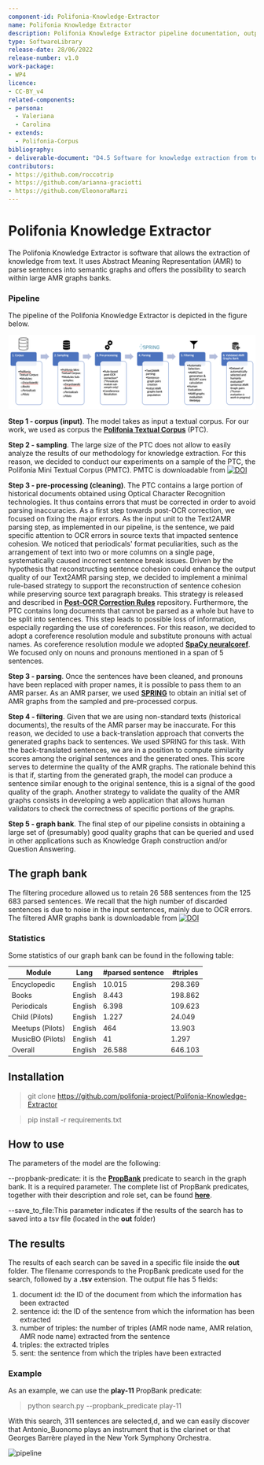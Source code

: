 ```yaml
---
component-id: Polifonia-Knowledge-Extractor
name: Polifonia Knowledge Extractor
description: Polifonia Knowledge Extractor pipeline documentation, output AMR graph bank's description and search script.
type: SoftwareLibrary
release-date: 28/06/2022
release-number: v1.0
work-package: 
- WP4
licence:
- CC-BY_v4
related-components:
- persona:
  - Valeriana
  - Carolina
- extends:
  - Polifonia-Corpus
bibliography:
- deliverable-document: "D4.5 Software for knowledge extraction from text – context – 1st version"
contributors:
- https://github.com/roccotrip
- https://github.com/arianna-graciotti
- https://github.com/EleonoraMarzi
---
```


# Polifonia Knowledge Extractor

The Polifonia Knowledge Extractor is software that allows the extraction of knowledge from text.
It uses Abstract Meaning Representation (AMR) to parse sentences into semantic graphs and offers the possibility to search within large AMR graphs banks.

### Pipeline

The pipeline of the Polifonia Knowledge Extractor is depicted in the figure below.

![pipeline](figs/pipeline.png)

__Step 1 - corpus (input)__.
The model takes as input a textual corpus.
For our work, we used as corpus the **[Polifonia Textual Corpus](https://github.com/polifonia-project/Polifonia-Corpus)** (PTC).

__Step 2 - sampling__.
The large size of the PTC does not allow to easily analyze the results of our methodology for knowledge extraction.
For this reason, we decided to conduct our experiments on a sample of the PTC, the Polifonia Mini Textual Corpus (PMTC). PMTC is downloadable from [![DOI](https://zenodo.org/badge/DOI/10.5281/zenodo.7022981.svg)](https://doi.org/10.5281/zenodo.7022981)

__Step 3 - pre-processing (cleaning)__.
The PTC contains a large portion of historical documents obtained using Optical Character Recognition technologies.
It thus contains errors that must be corrected in order to avoid parsing inaccuracies.
As a first step towards post-OCR correction, we focused on fixing the major errors.
As the input unit to the Text2AMR parsing step, as implemented in our pipeline, is the sentence, we paid specific attention to OCR errors in source texts that impacted sentence cohesion.
We noticed that periodicals' format peculiarities, such as the arrangement of text into two or more columns on a single page, systematically caused incorrect sentence break issues.
Driven by the hypothesis that reconstructing sentence cohesion could enhance the output quality of our Text2AMR parsing step, we decided to implement a minimal rule-based strategy to support the reconstruction of sentence cohesion while preserving source text paragraph breaks. 
This strategy is released and described in **[Post-OCR Correction Rules](https://github.com/polifonia-project/rulebased-postocr-corrector)** repository.
Furthermore, the PTC contains long documents that cannot be parsed as a whole but have to be split into sentences.
This step leads to possible loss of information, especially regarding the use of coreferences.
For this reason, we decided to adopt a coreference resolution module and substitute pronouns with actual names.
As coreference resolution module we adopted **[SpaCy neuralcoref](https://spacy.io/universe/project/neuralcoref)**.
We focused only on nouns and pronouns mentioned in a span of 5 sentences.


__Step 3 - parsing__.
Once the sentences have been cleaned, and pronouns have been replaced with proper names, it is possible to pass them to an AMR parser.
As an AMR parser, we used **[SPRING](https://github.com/SapienzaNLP/spring)** to obtain an initial set of AMR graphs from the sampled and pre-processed corpus.

__Step 4 - filtering__.
Given that we are using non-standard texts (historical documents), the results of the AMR parser may be inaccurate.
For this reason, we decided to use a back-translation approach that converts the generated graphs back to sentences.
We used SPRING for this task.
With the back-translated sentences, we are in a position to compute similarity scores among the original sentences and the generated ones.
This score serves to determine the quality of the AMR graphs.
The rationale behind this is that if, starting from the generated graph, the model can produce a sentence similar enough to the original sentence, this is a signal of the good quality of the graph.
Another strategy to validate the quality of the AMR graphs consists in developing a web application that allows human validators to check the correctness of specific portions of the graphs.

__Step 5 - graph bank__.
The final step of our pipeline consists in obtaining a large set of (presumably) good quality graphs that can be queried and used in other applications such as Knowledge Graph construction and/or Question Answering.

## The graph bank
The filtering procedure allowed us to retain 26 588 sentences from the 125 683 parsed sentences.
We recall that the high number of discarded sentences is due to noise in the input sentences, mainly due to OCR errors.
The filtered AMR graphs bank is downloadable from [![DOI](https://zenodo.org/badge/DOI/10.5281/zenodo.7025779.svg)](https://doi.org/10.5281/zenodo.7025779)

### Statistics

Some statistics of our graph bank can be found in the following table:

| Module | Lang |  #parsed sentence | #triples |
| --- | --- |  --- | --- |
| Encyclopedic | English |  10.015 | 298.369 |
| Books | English |  8.443 | 198.862 |
|Periodicals | English |  6.398 | 109.623 |
|Child (Pilots) | English |  1.227 | 24.049 |
|Meetups (Pilots) | English |  464 | 13.903 |
|MusicBO (Pilots) | English |  41 | 1.297 |
| Overall | English | 26.588 | 646.103 |


## Installation
> git clone https://github.com/polifonia-project/Polifonia-Knowledge-Extractor

> pip install -r requirements.txt
## How to use
The parameters of the model are the following:

--propbank-predicate: it is the **[PropBank](http://propbank.github.io)** predicate to search in the graph bank. It is a required parameter. The complete list of PropBank predicates, together with their description and role set, can be found **[here](https://verbs.colorado.edu/propbank/framesets-english-aliases/)**. 

--save_to_file:This parameter indicates if the results of the search has to saved into a tsv file (located in the **out** folder)

## The results
The results of each search can be saved in a specific file inside the **out** folder.
The filename corresponds to the PropBank predicate used for the search, followed by a **.tsv** extension.
The output file has 5 fields:
1. document id: the ID of the document from which the information has been extracted
2. sentence id: the ID of the sentence from which the information has been extracted
3. number of triples: the number of triples (AMR node name, AMR relation, AMR node name) extracted from the sentence
4. triples: the extracted triples
5. sent: the sentence from which the triples have been extracted

### Example
As an example, we can use the **play-11** PropBank predicate:

> python search.py --propbank_predicate play-11

With this search, 311 sentences are selected,d, and we can easily discover that Antonio_Buonomo plays an instrument that is the clarinet or that Georges Barrère played in the New York Symphony Orchestra.

![pipeline](figs/barrère.png)
